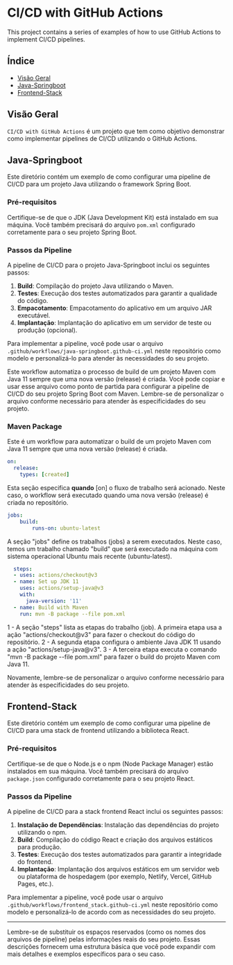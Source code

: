 # CI/CD with GitHub Actions

This project contains a series of examples of how to use GitHub Actions to implement CI/CD pipelines.

## Índice

- [Visão Geral](#visão-geral)
- [Java-Springboot](#java-springboot)
- [Frontend-Stack](#frontend-stack)

## Visão Geral

`CI/CD with GitHub Actions` é um projeto que tem como objetivo demonstrar como implementar pipelines de CI/CD utilizando o GitHub Actions.

## Java-Springboot

Este diretório contém um exemplo de como configurar uma pipeline de CI/CD para um projeto Java utilizando o framework Spring Boot.

### Pré-requisitos

Certifique-se de que o JDK (Java Development Kit) está instalado em sua máquina. Você também precisará do arquivo `pom.xml` configurado corretamente para o seu projeto Spring Boot.

### Passos da Pipeline

A pipeline de CI/CD para o projeto Java-Springboot inclui os seguintes passos:

1. **Build**: Compilação do projeto Java utilizando o Maven.
2. **Testes**: Execução dos testes automatizados para garantir a qualidade do código.
3. **Empacotamento**: Empacotamento do aplicativo em um arquivo JAR executável.
4. **Implantação**: Implantação do aplicativo em um servidor de teste ou produção (opcional).

Para implementar a pipeline, você pode usar o arquivo `.github/workflows/java-springboot.github-ci.yml` neste repositório como modelo e personalizá-lo para atender às necessidades do seu projeto.


Este workflow automatiza o processo de build de um projeto Maven com Java 11 sempre que uma nova versão (release) é criada. Você pode copiar e usar esse arquivo como ponto de partida para configurar a pipeline de CI/CD do seu projeto Spring Boot com Maven. Lembre-se de personalizar o arquivo conforme necessário para atender às especificidades do seu projeto.

### Maven Package

Este é um workflow para automatizar o build de um projeto Maven com Java 11 sempre que uma nova versão (release) é criada.

```yaml
on:
  release:
    types: [created]
```
Esta seção especifica **quando** [on] o fluxo de trabalho será acionado. Neste caso, o workflow será executado quando uma nova versão (release) é criada no repositório.

```yaml
jobs:
    build:
        runs-on: ubuntu-latest
```
A seção "jobs" define os trabalhos (jobs) a serem executados. Neste caso, temos um trabalho chamado "build" que será executado na máquina com sistema operacional Ubuntu mais recente (ubuntu-latest).

```yaml
  steps:
  - uses: actions/checkout@v3
  - name: Set up JDK 11
    uses: actions/setup-java@v3
    with:
      java-version: '11'
  - name: Build with Maven
    run: mvn -B package --file pom.xml
```
1 - A seção "steps" lista as etapas do trabalho (job). A primeira etapa usa a ação "actions/checkout@v3" para fazer o checkout do código do repositório.
2 - A segunda etapa configura o ambiente Java JDK 11 usando a ação "actions/setup-java@v3".
3 - A terceira etapa executa o comando "mvn -B package --file pom.xml" para fazer o build do projeto Maven com Java 11.

Novamente, lembre-se de personalizar o arquivo conforme necessário para atender às especificidades do seu projeto.





## Frontend-Stack

Este diretório contém um exemplo de como configurar uma pipeline de CI/CD para uma stack de frontend utilizando a biblioteca React.

### Pré-requisitos

Certifique-se de que o Node.js e o npm (Node Package Manager) estão instalados em sua máquina. Você também precisará do arquivo `package.json` configurado corretamente para o seu projeto React.

### Passos da Pipeline

A pipeline de CI/CD para a stack frontend React inclui os seguintes passos:

1. **Instalação de Dependências**: Instalação das dependências do projeto utilizando o npm.
2. **Build**: Compilação do código React e criação dos arquivos estáticos para produção.
3. **Testes**: Execução dos testes automatizados para garantir a integridade do frontend.
4. **Implantação**: Implantação dos arquivos estáticos em um servidor web ou plataforma de hospedagem (por exemplo, Netlify, Vercel, GitHub Pages, etc.).

Para implementar a pipeline, você pode usar o arquivo `.github/workflows/frontend_stack.github-ci.yml` neste repositório como modelo e personalizá-lo de acordo com as necessidades do seu projeto.

---

Lembre-se de substituir os espaços reservados (como os nomes dos arquivos de pipeline) pelas informações reais do seu projeto. Essas descrições fornecem uma estrutura básica que você pode expandir com mais detalhes e exemplos específicos para o seu caso.
